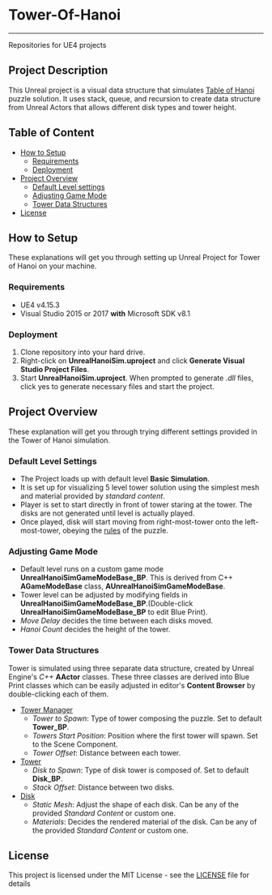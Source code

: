 # Tower-Of-Hanoi
----------------
Repositories for UE4 projects

## Project Description

This Unreal project is a visual data structure that simulates [Table of Hanoi](https://en.wikipedia.org/wiki/Tower_of_Hanoi) puzzle solution. It uses stack, queue, and recursion to create data structure from Unreal Actors that allows different disk types and tower height.

## Table of Content

<!--ts-->
* [How to Setup](#how-to-setup)
  * [Requirements](#requirements)
  * [Deployment](#deployment)
* [Project Overview](#project-overview)
  * [Default Level settings](#default-level-settings)
  * [Adjusting Game Mode](#adjusting-game-mode)
  * [Tower Data Structures](#tower-data-structures)
* [License](#license)
<!--te-->

## How to Setup

These explanations will get you through setting up Unreal Project for Tower of Hanoi on your machine.

### Requirements

* UE4 v4.15.3
* Visual Studio 2015 or 2017 **with** Microsoft SDK v8.1

### Deployment

1. Clone repository into your hard drive.
2. Right-click on **UnrealHanoiSim.uproject** and click **Generate Visual Studio Project Files**.
3. Start **UnrealHanoiSim.uproject**. When prompted to generate _.dll_ files, click yes to generate necessary files and start the project.

## Project Overview

These explanation will get you through trying different settings provided in the Tower of Hanoi simulation.

### Default Level Settings

* The Project loads up with default level **Basic Simulation**.
* It is set up for visualizing 5 level tower solution using the simplest mesh and material provided by _standard content_.
* Player is set to start directly in front of tower staring at the tower. The disks are not generated until level is actually played.
* Once played, disk will start moving from right-most-tower onto the left-most-tower, obeying the [rules](https://en.wikipedia.org/wiki/Tower_of_Hanoi) of the puzzle.

### Adjusting Game Mode

* Default level runs on a custom game mode __UnrealHanoiSimGameModeBase_BP__. This is derived from C++ __AGameModeBase__ class, __AUnrealHanoiSimGameModeBase__.
* Tower level can be adjusted by modifying fields in __UnrealHanoiSimGameModeBase_BP__.(Double-click __UnrealHanoiSimGameModeBase_BP__ to edit Blue Print).
* _Move Delay_ decides the time between each disks moved.
* _Hanoi Count_ decides the height of the tower.

### Tower Data Structures

Tower is simulated using three separate data structure, created by Unreal Engine's _C++_ __AActor__ classes. These three classes are derived into Blue Print classes which can be easily adjusted in editor's **Content Browser** by double-clicking each of them.

* [Tower Manager](https://github.com/ALee1303/Tower-Of-Hanoi/blob/master/Source/UnrealHanoiSim/TowerManager.cpp)
  * _Tower to Spawn_: Type of tower composing the puzzle. Set to default __Tower_BP__.
  * _Towers Start Position_: Position where the first tower will spawn. Set to the Scene Component.
  * _Tower Offset_: Distance between each tower.
* [Tower](https://github.com/ALee1303/Tower-Of-Hanoi/blob/master/Source/UnrealHanoiSim/Tower.cpp)
  * _Disk to Spawn_: Type of disk tower is composed of. Set to default __Disk_BP__.
  * _Stack Offset_: Distance between two disks.
* [Disk](https://github.com/ALee1303/Tower-Of-Hanoi/blob/master/Source/UnrealHanoiSim/Disk.cpp)
  * _Static Mesh_: Adjust the shape of each disk. Can be any of the provided _Standard Content_ or custom one.
  * _Materials_: Decides the rendered material of the disk. Can be any of the provided _Standard Content_ or custom one.

## License

This project is licensed under the MIT License - see the [LICENSE](License.md) file for details
